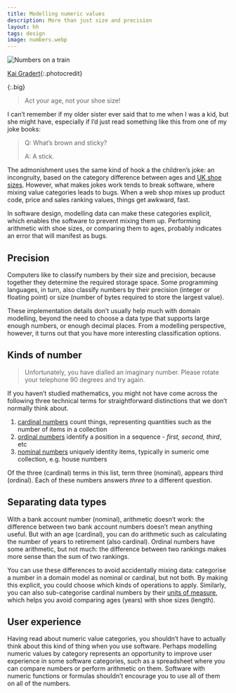 ```yaml
---
title: Modelling numeric values
description: More than just size and precision
layout: hh
tags: design
image: numbers.webp
---
```


![Numbers on a train](numbers.webp)

[Kai Gradert](https://unsplash.com/photos/kspmyZjGwBU){:.photocredit}

{:.big}
> Act your age, not your shoe size!

I can’t remember if my older sister ever said that to me when I was a kid, but she might have, especially if I’d just read something like this from one of my joke books:

> Q: What’s brown and sticky?
>
> A: A stick.

The admonishment uses the same kind of hook a the children’s joke:
an incongruity, based on the category difference between ages and
[UK shoe sizes](https://en.wikipedia.org/wiki/Shoe_size#United_Kingdom).
However, what makes jokes work tends to break software, where mixing value categories leads to bugs.
When a web shop mixes up product code, price and sales ranking values, things get awkward, fast.

In software design, modelling data can make these categories explicit, which enables the software to prevent mixing them up.
Performing arithmetic with shoe sizes, or comparing them to ages, probably indicates an error that will manifest as bugs.

## Precision

Computers like to classify numbers by their size and precision, because together they determine the required storage space.
Some programming languages, in turn, also classify numbers by their precision (integer or floating point) or size (number of bytes required to store the largest value).

These implementation details don’t usually help much with domain modelling, beyond the need to choose a data type that supports large enough numbers, or enough decimal places.
From a modelling perspective, however, it turns out that you have more interesting classification options.

## Kinds of number

> Unfortunately, you have dialled an imaginary number.
> Please rotate your telephone 90 degrees and try again.

If you haven’t studied mathematics, you might not have come across the following three technical terms for straightforward distinctions that we don’t normally think about.

1. [cardinal numbers](https://en.wikipedia.org/wiki/Cardinal_numeral) count things, representing quantities such as the number of items in a collection
2. [ordinal numbers](https://en.wikipedia.org/wiki/Ordinal_numeral) identify a position in a sequence - _first, second, third_, etc
3. [nominal numbers](https://en.wikipedia.org/wiki/Nominal_number) uniquely identity items, typically in sumeric ome collection, e.g. house numbers

Of the three (cardinal) terms in this list, term three (nominal), appears third (ordinal).
Each of these numbers answers _three_ to a different question.

## Separating data types

With a bank account number (nominal), arithmetic doesn’t work:
the difference between two bank account numbers doesn’t mean anything useful.
But with an age (cardinal), you can do arithmetic such as calculating the number of years to retirement (also cardinal).
Ordinal numbers have some arithmetic, but not much: the difference between two rankings makes more sense than the sum of two rankings.

You can use these differences to avoid accidentally mixing data:
categorise a number in a domain model as nominal or cardinal, but not both.
By making this explicit, you could choose which kinds of operations to apply.
Similarly, you can also sub-categorise cardinal numbers by their 
[units of measure](https://en.wikipedia.org/wiki/Units_of_measure),
which helps you avoid comparing ages (years) with shoe sizes (length).

## User experience

Having read about numeric value categories, you shouldn’t have to actually think about this kind of thing when you use software.
Perhaps modelling numeric values by category represents an opportunity to improve user experience in some software categories, such as a spreadsheet where you can compare numbers or perform arithmetic on them.
Software with numeric functions or formulas shouldn’t encourage you to use all of them on all of the numbers.
